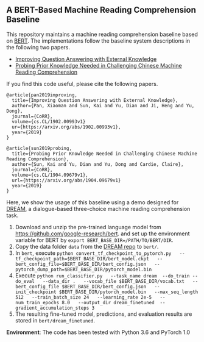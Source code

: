 A BERT-Based Machine Reading Comprehension Baseline
------------------------------------------------------

This repository maintains a machine reading comprehension baseline based on [BERT](https://arxiv.org/abs/1810.04805). The implementations follow the baseline system descriptions in the following two papers. 

* [Improving Question Answering with External Knowledge](https://arxiv.org/abs/1902.00993)
* [Probing Prior Knowledge Needed in Challenging Chinese Machine Reading Comprehension](https://arxiv.org/abs/1904.09679)

If you find this code useful, please cite the following papers.

```
@article{pan2019improving,
  title={Improving Question Answering with External Knowledge},
  author={Pan, Xiaoman and Sun, Kai and Yu, Dian and Ji, Heng and Yu, Dong},
  journal={CoRR},
  volume={cs.CL/1902.00993v1}
  ur={https://arxiv.org/abs/1902.00993v1},
  year={2019}
}

@article{sun2019probing,
  title={Probing Prior Knowledge Needed in Challenging Chinese Machine Reading Comprehension},
  author={Sun, Kai and Yu, Dian and Yu, Dong and Cardie, Claire},
  journal={CoRR},
  volume={cs.CL/1904.09679v1},
  url={https://arxiv.org/abs/1904.09679v1}
  year={2019}
}
```

Here, we show the usage of this baseline using a demo designed for [DREAM](https://dataset.org/dream/), a dialogue-based three-choice machine reading comprehension task.

  1. Download and unzip the pre-trained language model from https://github.com/google-research/bert. and set up the environment variable for BERT by ```export BERT_BASE_DIR=/PATH/TO/BERT/DIR```.
  2. Copy the data folder ```data``` from the [DREAM repo](https://github.com/nlpdata/dream) to ```bert/```.
  3. In ```bert```, execute ```python convert_tf_checkpoint_to_pytorch.py   --tf_checkpoint_path=$BERT_BASE_DIR/bert_model.ckpt   --bert_config_file=$BERT_BASE_DIR/bert_config.json   --pytorch_dump_path=$BERT_BASE_DIR/pytorch_model.bin```
  4. Execute ```python run_classifier.py   --task_name dream  --do_train --do_eval   --data_dir .   --vocab_file $BERT_BASE_DIR/vocab.txt   --bert_config_file $BERT_BASE_DIR/bert_config.json   --init_checkpoint $BERT_BASE_DIR/pytorch_model.bin   --max_seq_length 512   --train_batch_size 24   --learning_rate 2e-5   --num_train_epochs 8.0   --output_dir dream_finetuned  --gradient_accumulation_steps 3```
  5. The resulting fine-tuned model, predictions, and evaluation results are stored in ```bert/dream_finetuned```.

**Environment**: The code has been tested with Python 3.6 and PyTorch 1.0
